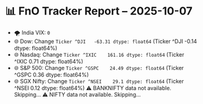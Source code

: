 # 📊 FnO Tracker Report – 2025-10-07
- 🌪️ India VIX: `0`
- 🌐 Dow: Change `Ticker
^DJI   -63.31
dtype: float64` (Ticker
^DJI   -0.14
dtype: float64%)
- 🌐 Nasdaq: Change `Ticker
^IXIC    161.16
dtype: float64` (Ticker
^IXIC    0.71
dtype: float64%)
- 🌐 S&P 500: Change `Ticker
^GSPC    24.49
dtype: float64` (Ticker
^GSPC    0.36
dtype: float64%)
- 🌐 SGX Nifty: Change `Ticker
^NSEI    29.1
dtype: float64` (Ticker
^NSEI    0.12
dtype: float64%)
⚠️ BANKNIFTY data not available. Skipping...
⚠️ NIFTY data not available. Skipping...